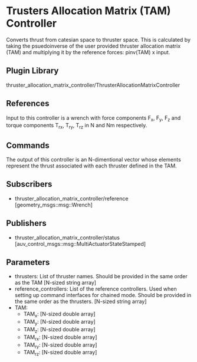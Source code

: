 # Trusters Allocation Matrix (TAM) Controller
Converts thrust from catesian space to thruster space. This is calculated by taking the psuedoinverse of the user provided thruster allocation matrix (TAM) and multiplying it by the reference forces: pinv(TAM) x input.

## Plugin Library
thruster_allocation_matrix_controller/ThrusterAllocationMatrixController

## References
Input to this controller is a wrench with force components F<sub>x</sub>, F<sub>y</sub>, F<sub>z</sub> and torque components T<sub>rx</sub>, T<sub>ry</sub>, T<sub>rz</sub> in N and Nm respectively. 

## Commands
The output of this controller is an N-dimentional vector whose elements represent the thrust associated with each thruster defined in the TAM.

## Subscribers
- thruster_allocation_matrix_controller/reference [geometry_msgs::msg::Wrench]

## Publishers
- thruster_allocation_matrix_controller/status [auv_control_msgs::msg::MultiActuatorStateStamped]

## Parameters
- thrusters: List of thruster names. Should be provided in the same order as the TAM [N-sized string array]
- reference_controllers: List of the reference controllers. Used when setting up command interfaces for chained mode. Should be provided in the same order as the thrusters. [N-sized string array]
- TAM:
  - TAM<sub>x</sub>: [N-sized double array]
  - TAM<sub>y</sub>: [N-sized double array]
  - TAM<sub>z</sub>: [N-sized double array]
  - TAM<sub>rx</sub>: [N-sized double array]
  - TAM<sub>ry</sub>: [N-sized double array]
  - TAM<sub>rz</sub>: [N-sized double array]
